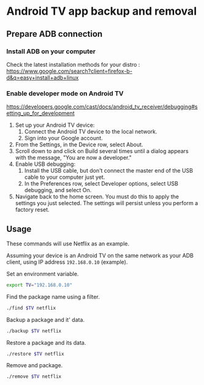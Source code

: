 # Android TV app backup and removal

## Prepare ADB connection

### Install ADB on your computer

Check the latest installation methods for your distro : https://www.google.com/search?client=firefox-b-d&q=easy+install+adb+linux

### Enable developer mode on Android TV

https://developers.google.com/cast/docs/android_tv_receiver/debugging#setting_up_for_development

1. Set up your Android TV device:
    1. Connect the Android TV device to the local network.
    1. Sign into your Google account.    
1. From the Settings, in the Device row, select About.
1. Scroll down to and click on Build several times until a dialog appears with the message, "You are now a developer."
1. Enable USB debugging:
    1. Install the USB cable, but don't connect the master end of the USB cable to your computer just yet.
    1. In the Preferences row, select Developer options, select USB debugging, and select On.
1. Navigate back to the home screen. You must do this to apply the settings you just selected. The settings will persist unless you perform a factory reset.

## Usage
These commands will use Netflix as an example.

Assuming your device is an Android TV on the same network as your ADB client, using IP address `192.168.0.10` (example).

Set an environment variable.
```sh
export TV="192.168.0.10"
```

Find the package name using a filter.
```sh
./find $TV netflix
```

Backup a package and it' data.
```sh
./backup $TV netflix
```

Restore a package and its data.
```sh
./restore $TV netflix
```

Remove and package.
```sh
./remove $TV netflix
```
